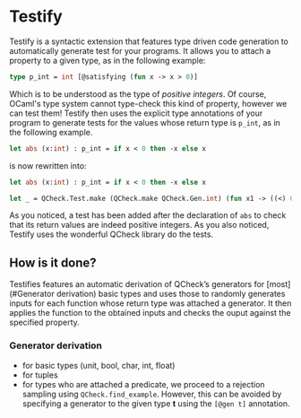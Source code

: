 # Testify
Testify is a syntactic extension that features type driven code
generation to automatically generate test for your programs. It allows
you to attach a property to a given type, as in the following example:

```OCaml
type p_int = int [@satisfying (fun x -> x > 0)]
```

Which is to be understood as the type of *positive integers*. Of
course, OCaml's type system cannot type-check this kind of property,
however we can test them!  Testify then uses the explicit type
annotations of your program to generate tests for the values whose
return type is ```p_int```, as in the following example.

```OCaml
let abs (x:int) : p_int = if x < 0 then -x else x
```
is now rewritten into:

```OCaml
let abs (x:int) : p_int = if x < 0 then -x else x

let _ = QCheck.Test.make (QCheck.make QCheck.Gen.int) (fun x1 -> ((<) 0) (abs x1))
```

As you noticed, a test has been added after the declaration of
```abs``` to check that its return values are indeed positive
integers. As you also noticed, Testify uses the wonderful QCheck
library do the tests.

## How is it done?
Testifies features an automatic derivation of QCheck’s generators for
[most](#Generator derivation)   basic types and uses those to randomly generates inputs for each
function whose return type was attached a generator.  It then applies
the function to the obtained inputs and checks the ouput against the
specified property.

### Generator derivation
- for basic types (unit, bool, char, int, float)
- for tuples
- for types who are attached a predicate, we proceed to a rejection
  sampling using ```QCheck.find_example```. However, this can be
  avoided by specifying a generator to the given type **t** using the
  ```[@gen t]``` annotation.
